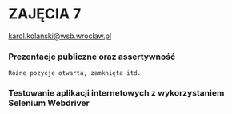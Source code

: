 # ZAJĘCIA 7

karol.kolanski@wsb.wroclaw.pl

### Prezentacje publiczne oraz assertywność
```
Różne pozycje otwarta, zamknięta itd.
```


### Testowanie aplikacji internetowych z wykorzystaniem Selenium Webdriver
```
```
